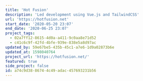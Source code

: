 ```yaml
---
title: 'Hot Fusion'
description: 'Led development using Vue.js and TailwindCSS'
url: 'https://hotfusion.net'
start_date: '2020-05-20 23:07'
end_date: '2020-06-25 23:07'
project_tags:
  - 02a7ff12-8615-4d0a-a411-9c0aa8e71d52
  - c41c6c9f-42fd-4bfe-939e-838e5a8d97ac
updated_by: 59e67be5-435b-45c1-a7e6-1d9a02873b6e
updated_at: 1598040764
project_url: 'https://hotfusion.net/'
featured: true
side_project: false
id: a74c9d38-8674-4c49-adac-457693231b56
---
```

